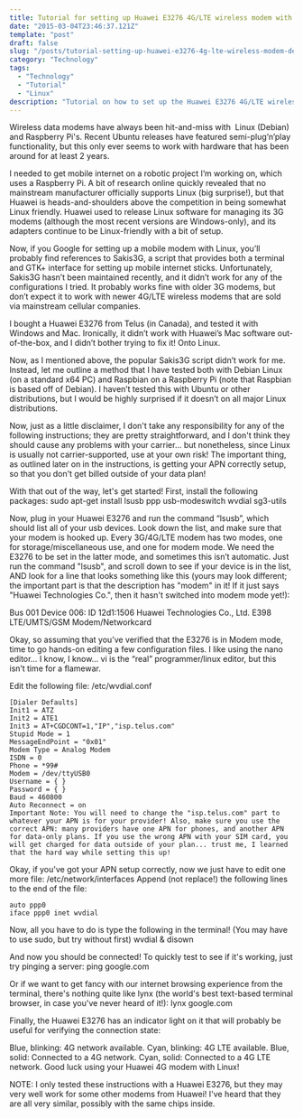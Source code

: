 ```yaml
---
title: Tutorial for setting up Huawei E3276 4G/LTE wireless modem with Debian Linux and Raspberry Pi
date: "2015-03-04T23:46:37.121Z"
template: "post"
draft: false
slug: "/posts/tutorial-setting-up-huawei-e3276-4g-lte-wireless-modem-debian-linux-raspberry-pi/"
category: "Technology"
tags:
  - "Technology"
  - "Tutorial"
  - "Linux"
description: "Tutorial on how to set up the Huawei E3276 4G/LTE wireless modem with Debian Linux and a Raspberry Pi."
---
```


Wireless data modems have always been hit-and-miss with  Linux (Debian) and Raspberry Pi's. Recent Ubuntu releases have featured semi-plug’n’play functionality, but this only ever seems to work with hardware that has been around for at least 2 years.

I needed to get mobile internet on a robotic project I’m working on, which uses a Raspberry Pi. A bit of research online quickly revealed that no mainstream manufacturer officially supports Linux (big surprise!), but that Huawei is heads-and-shoulders above the competition in being somewhat Linux friendly. Huawei used to release Linux software for managing its 3G modems (although the most recent versions are Windows-only), and its adapters continue to be Linux-friendly with a bit of setup.

Now, if you Google for setting up a mobile modem with Linux, you’ll probably find references to Sakis3G, a script that provides both a terminal and GTK+ interface for setting up mobile internet sticks. Unfortunately, Sakis3G hasn’t been maintained recently, and it didn’t work for any of the configurations I tried. It probably works fine with older 3G modems, but don’t expect it to work with newer 4G/LTE wireless modems that are sold via mainstream cellular companies.

I bought a Huawei E3276 from Telus (in Canada), and tested it with Windows and Mac. Ironically, it didn’t work with Huawei’s Mac software out-of-the-box, and I didn’t bother trying to fix it! Onto Linux.

Now, as I mentioned above, the popular Sakis3G script didn’t work for me. Instead, let me outline a method that I have tested both with Debian Linux (on a standard x64 PC) and Raspbian on a Raspberry Pi (note that Raspbian is based off of Debian). I haven’t tested this with Ubuntu or other distributions, but I would be highly surprised if it doesn’t on all major Linux distributions.

Now, just as a little disclaimer, I don't take any responsibility for any of the following instructions; they are pretty straightforward, and I don't think they should cause any problems with your carrier... but nonetheless, since Linux is usually not carrier-supported, use at your own risk! The important thing, as outlined later on in the instructions, is getting your APN correctly setup, so that you don't get billed outside of your data plan!

With that out of the way, let's get started! First, install the following packages:
sudo apt-get install lsusb ppp usb-modeswitch wvdial sg3-utils

Now, plug in your Huawei E3276 and run the command “lsusb”, which should list all of your usb devices. Look down the list, and make sure that your modem is hooked up. Every 3G/4G/LTE modem has two modes, one for storage/miscellaneous use, and one for modem mode. We need the E3276 to be set in the latter mode, and sometimes this isn’t automatic. Just run the command "lsusb", and scroll down to see if your device is in the list, AND look for a line that looks something like this (yours may look different; the important part is that the description has "modem" in it! If it just says "Huawei Technologies Co.", then it hasn't switched into modem mode yet!):

Bus 001 Device 006: ID 12d1:1506 Huawei Technologies Co., Ltd. E398 LTE/UMTS/GSM Modem/Networkcard

Okay, so assuming that you’ve verified that the E3276 is in Modem mode, time to go hands-on editing a few configuration files. I like using the nano editor… I know, I know… vi is the “real” programmer/linux editor, but this isn’t time for a flamewar.

Edit the following file: /etc/wvdial.conf

```
[Dialer Defaults]
Init1 = ATZ
Init2 = ATE1
Init3 = AT+CGDCONT=1,"IP","isp.telus.com"
Stupid Mode = 1
MessageEndPoint = "0x01"
Modem Type = Analog Modem
ISDN = 0
Phone = *99#
Modem = /dev/ttyUSB0
Username = { }
Password = { }
Baud = 460800
Auto Reconnect = on
Important Note: You will need to change the "isp.telus.com" part to whatever your APN is for your provider! Also, make sure you use the correct APN: many providers have one APN for phones, and another APN for data-only plans. If you use the wrong APN with your SIM card, you will get charged for data outside of your plan... trust me, I learned that the hard way while setting this up!
```

Okay, if you've got your APN setup correctly, now we just have to edit one more file: /etc/network/interfaces
Append (not replace!) the following lines to the end of the file:

```
auto ppp0
iface ppp0 inet wvdial
```

Now, all you have to do is type the following in the terminal! (You may have to use sudo, but try without first)
wvdial & disown

And now you should be connected! To quickly test to see if it's working, just try pinging a server:
ping google.com

Or if we want to get fancy with our internet browsing experience from the terminal, there's nothing quite like lynx (the world's best text-based terminal browser, in case you've never heard of it!):
lynx google.com

Finally, the Huawei E3276 has an indicator light on it that will probably be useful for verifying the connection state:

Blue, blinking: 4G network available.
Cyan, blinking: 4G LTE available.
Blue, solid: Connected to a 4G network.
Cyan, solid: Connected to a 4G LTE network.
Good luck using your Huawei 4G modem with Linux!

NOTE: I only tested these instructions with a Huawei E3276, but they may very well work for some other modems from Huawei! I've heard that they are all very similar, possibly with the same chips inside.